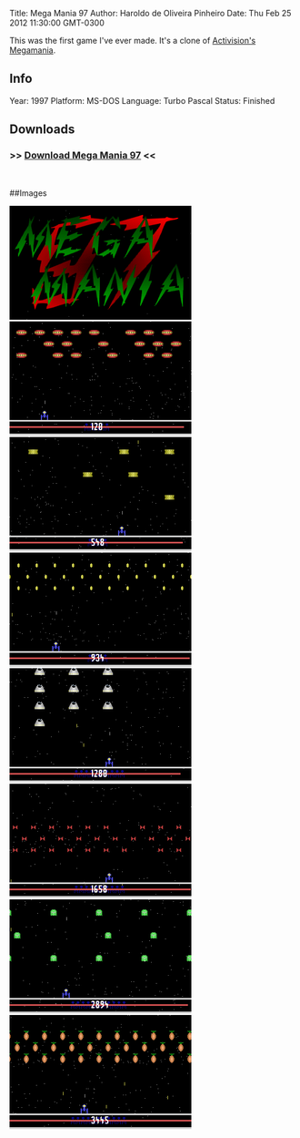 Title: Mega Mania 97
Author: Haroldo de Oliveira Pinheiro
Date: Thu Feb 25 2012 11:30:00 GMT-0300

This was the first game I've ever made. It's a clone of [Activision's Megamania][Megamania].

## Info
Year: 1997
Platform: MS-DOS
Language: Turbo Pascal
Status: Finished

## Downloads
### >> [Download Mega Mania 97](downloads/mmania97.zip "Download Mega Mania 97") <<
<br>

##Images

<div class="ContentFlow">
	<div class="flow">
		<img class="item" src="mega-mania-97/mmania97_001.png" />
		<img class="item" src="mega-mania-97/mmania97_003.png" />
		<img class="item" src="mega-mania-97/mmania97_004.png" />
		<img class="item" src="mega-mania-97/mmania97_006.png" />
		<img class="item" src="mega-mania-97/mmania97_007.png" />
		<img class="item" src="mega-mania-97/mmania97_010.png" />
		<img class="item" src="mega-mania-97/mmania97_012.png" />
		<img class="item" src="mega-mania-97/mmania97_013.png" />
	</div>
</div>


[Megamania]: (http://www.atariage.com/software_page.html?SoftwareID=1145)